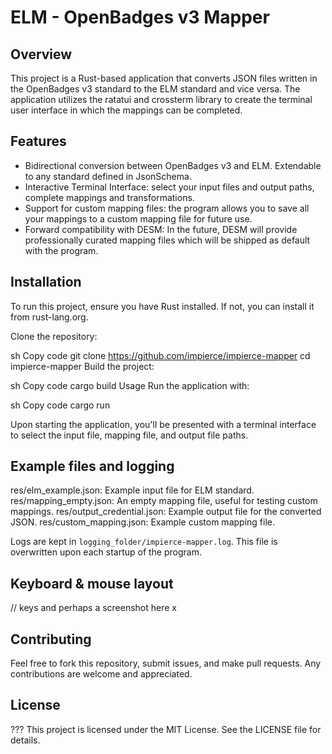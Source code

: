# ELM - OpenBadges v3 Mapper

## Overview
This project is a Rust-based application that converts JSON files written in the OpenBadges v3 standard to the ELM standard and vice versa. The application utilizes the ratatui and crossterm library to create the terminal user interface in which the mappings can be completed.

## Features
- Bidirectional conversion between OpenBadges v3 and ELM. Extendable to any standard defined in JsonSchema.
- Interactive Terminal Interface: select your input files and output paths, complete mappings and transformations.
- Support for custom mapping files: the program allows you to save all your mappings to a custom mapping file for future use.
- Forward compatibility with DESM: In the future, DESM will provide professionally curated mapping files which will be shipped as default with the program.

## Installation
To run this project, ensure you have Rust installed. If not, you can install it from rust-lang.org.

Clone the repository:

sh
Copy code
git clone https://github.com/impierce/impierce-mapper
cd impierce-mapper
Build the project:

sh
Copy code
cargo build
Usage
Run the application with:

sh
Copy code
cargo run

Upon starting the application, you'll be presented with a terminal interface to select the input file, mapping file, and output file paths.

## Example files and logging
res/elm_example.json: Example input file for ELM standard.
res/mapping_empty.json: An empty mapping file, useful for testing custom mappings.
res/output_credential.json: Example output file for the converted JSON.
res/custom_mapping.json: Example custom mapping file.

Logs are kept in `logging_folder/impierce-mapper.log`. This file is overwritten upon each startup of the program.

## Keyboard & mouse layout
// keys and perhaps a screenshot here x

## Contributing
Feel free to fork this repository, submit issues, and make pull requests. Any contributions are welcome and appreciated.

## License
???
This project is licensed under the MIT License. See the LICENSE file for details.
